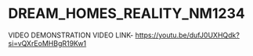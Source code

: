 # DREAM_HOMES_REALITY_NM1234
VIDEO DEMONSTRATION VIDEO LINK- https://youtu.be/dufJ0UXHQdk?si=vQXrEoMHBgR19Kw1
